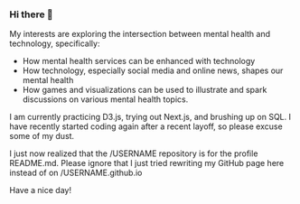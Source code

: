 ### Hi there 👋
My interests are exploring the intersection between mental health and technology, specifically:
- How mental health services can be enhanced with technology
- How technology, especially social media and online news, shapes our mental health
- How games and visualizations can be used to illustrate and spark discussions on various mental health topics.

I am currently practicing D3.js, trying out Next.js, and brushing up on SQL. I have recently started coding again after a recent layoff, so please excuse some of my dust.

I just now realized that the /USERNAME repository is for the profile README.md. Please ignore that I just tried rewriting my GitHub page here instead of on /USERNAME.github.io

Have a nice day!


